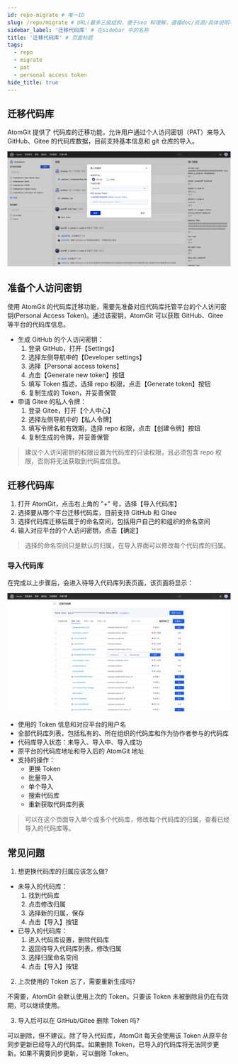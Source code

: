 ```yaml
---
id: repo-migrate # 唯一ID
slug: /repo/migrate # URL(最多三级结构，便于seo 和理解，遵循doc/资源/具体说明项 的原则)
sidebar_label: '迁移代码库' # 在sidebar 中的名称
title: '迁移代码库' # 页面标题
tags:
  - repo
  - migrate
  - pat
  - personal access token
hide_title: true
---
```


## 迁移代码库

AtomGit 提供了 代码库的迁移功能，允许用户通过个人访问密钥（PAT）来导入 GitHub、Gitee 的代码库数据，目前支持基本信息和 git 仓库的导入。

![迁移代码库](./img/repo-migrate.png)

## 准备个人访问密钥

使用 AtomGit 的代码库迁移功能，需要先准备对应代码库托管平台的个人访问密钥(Personal Access Token)。通过该密钥，AtomGit 可以获取 GitHub、Gitee 等平台的代码库信息。

- 生成 GitHub 的个人访问密钥：
  1. 登录 GitHub，打开【Settings】
  2. 选择左侧导航中的【Developer settings】
  3. 选择【Personal access tokens】
  4. 点击【Generate new token】按钮
  5. 填写 Token 描述，选择 repo 权限，点击【Generate token】按钮
  6. 复制生成的 Token，并妥善保管
- 申请 Gitee 的私人令牌：
  1. 登录 Gitee，打开【个人中心】
  2. 选择左侧导航中的【私人令牌】
  3. 填写令牌名和有效期，选择 repo 权限，点击【创建令牌】按钮
  4. 复制生成的令牌，并妥善保管

> 建议个人访问密钥的权限设置为代码库的只读权限，且必须包含 repo 权限，否则将无法获取到代码库信息。

## 迁移代码库

1. 打开 AtomGit，点击右上角的 "+" 号，选择【导入代码库】
2. 选择要从哪个平台迁移代码库，目前支持 GitHub 和 Gitee
3. 选择代码库迁移后属于的命名空间，包括用户自己的和组织的命名空间
4. 输入对应平台的个人访问密钥，点击【确定】

> 选择的命名空间只是默认的归属，在导入界面可以修改每个代码库的归属。

### 导入代码库

在完成以上步骤后，会进入待导入代码库列表页面，该页面将显示：

![待导入代码库列表](./img/repos-to-be-imported.png)

- 使用的 Token 信息和对应平台的用户名
- 全部代码库列表，包括私有的、所在组织的代码库和作为协作者参与的代码库
- 代码库导入状态：未导入、导入中、导入成功
- 原平台的代码库地址和导入后的 AtomGit 地址
- 支持的操作：
  - 更换 Token
  - 批量导入
  - 单个导入
  - 搜索代码库
  - 重新获取代码库列表

> 可以在这个页面导入单个或多个代码库，修改每个代码库的归属，查看已经导入的代码库等。

## 常见问题

1. 想更换代码库的归属应该怎么做?

- 未导入的代码库：
   1. 找到代码库
   2. 点击修改归属
   3. 选择新的归属，保存
   4. 点击【导入】按钮
- 已导入的代码库：
   1. 进入代码库设置，删除代码库
   2. 返回待导入代码库列表，修改归属
   3. 选择归属命名空间
   4. 点击【导入】按钮

2. 上次使用的 Token 忘了，需要重新生成吗?

不需要，AtomGit 会默认使用上次的 Token。只要该 Token 未被删除且仍在有效期，可以继续使用。

3. 导入后可以在 GitHub/Gitee 删除 Token 吗?

可以删除，但不建议。除了导入代码库，AtomGit 每天会使用该 Token 从原平台同步更新已经导入的代码库。如果删除 Token，已导入的代码库将无法同步更新。如果不需要同步更新，可以删除 Token。